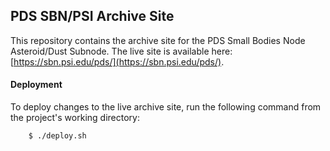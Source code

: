 ## PDS SBN/PSI Archive Site

This repository contains the archive site for the PDS Small Bodies Node Asteroid/Dust Subnode. The live site is available here: [https://sbn.psi.edu/pds/](https://sbn.psi.edu/pds/).

#### Deployment

To deploy changes to the live archive site, run the following command from the project's working directory:

```bash
    $ ./deploy.sh
```